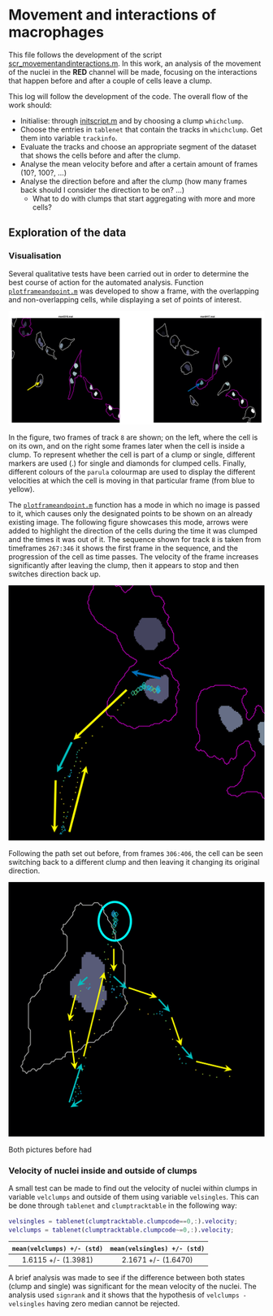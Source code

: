# Movement and interactions of macrophages
This file follows the development of the script
[scr_movementandinteractions.m](../scr_movementandinteractions.m).
In this work, an analysis of the movement of the nuclei in the
**RED** channel will be made, focusing on the interactions that
happen before and after a couple of cells leave a clump.

This log will follow the development of the code. The overall flow
of the work should:
+ Initialise: through [initscript.m](../initscript.m) and by
  choosing a clump `whichclump`.
+ Choose the entries in `tablenet` that contain the tracks in
  `whichclump`. Get them into variable `trackinfo`.
+ Evaluate the tracks and choose an appropriate segment of the
  dataset that shows the cells before and after the clump.
+ Analyse the mean velocity before and after a certain amount of
  frames (10?, 100?, ...)
+ Analyse the direction before and after the clump (how many frames 
  back should I consider the direction to be on? ...)
  + What to do with clumps that start aggregating with more and more cells? 

## Exploration of the data
### Visualisation
Several qualitative tests have been carried out in order to determine the
best course of action for the automated analysis.
Function [`plotframeandpoint.m`](../plotframeandpoint.m) was developed
to show a frame, with the overlapping and non-overlapping cells, while
displaying a set of points of interest.

![visualisation-1](../figs/visualisation-log1.png)

In the figure, two frames of track `8` are shown; on the left, where the
cell is on its own, and on the right some frames later when the cell is
inside a clump. To represent whether the cell is part of a clump or single,
different markers are used (.) for single and diamonds for clumped cells.
Finally, different colours of the `parula` colourmap are used to display
the different velocities at which the cell is moving in that particular
frame (from blue to yellow).

The [`plotframeandpoint.m`](../plotframeandpoint.m) function has a mode
in which no image is passed to it, which causes only the designated points
to be shown on an already existing image. The following figure showcases
this mode, arrows were added to highlight the direction of the cells during
the time it was clumped and the times it was out of it. The sequence shown
for track `8` is taken from timeframes `267:346` it shows the first frame
in the sequence, and the progression of the cell as time passes. The
velocity of the frame increases significantly after leaving the clump, then
it appears to stop and then switches direction back up.

![visualisation-2](../figs/visualisation-log2.png)

Following the path set out before, from frames `306:406`, the cell can be
seen switching back to a different clump and then leaving it changing its
original direction.

![visualisation-3](../figs/visualisation-log3.png)

Both pictures before had 

### Velocity of nuclei inside and outside of clumps
A small test can be made to find out the velocity of nuclei within clumps
in variable `velclumps` and outside of them using variable `velsingles`.
This can be done through `tablenet` and `clumptracktable` in the following
way:
```Matlab
velsingles = tablenet(clumptracktable.clumpcode==0,:).velocity;
velclumps = tablenet(clumptracktable.clumpcode~=0,:).velocity;
```

| `mean(velclumps) +/- (std)` | `mean(velsingles) +/- (std)` |
|:-----------------:|:------------------:|
| 1.6115 +/- (1.3981) | 2.1671 +/- (1.6470) |

A brief analysis was made to see if the difference between both states
(clump and single) was significant for the mean velocity of the nuclei.
The analysis used `signrank` and it shows that the hypothesis of
`velclumps - velsingles` having zero median cannot be rejected.
